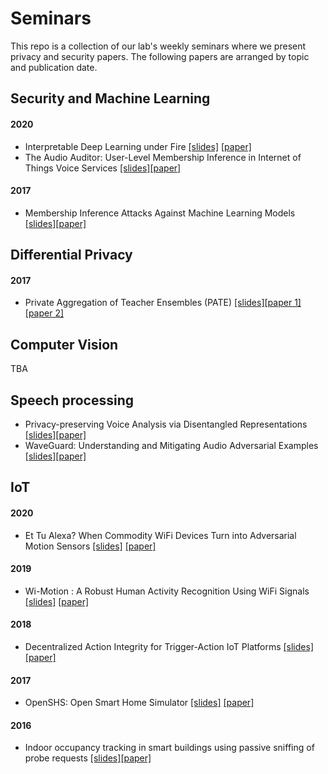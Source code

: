 # Seminars
This repo is a collection of our lab's weekly seminars where we present privacy and security papers.
The following papers are arranged by topic and publication date.

## Security and Machine Learning

#### 2020 
* Interpretable Deep Learning under Fire [[slides]](https://github.com/apss-lab/seminars/blob/main/presentations/zhang_InterpretableDeepLearning_2020.pdf) [[paper]](https://www.usenix.org/conference/usenixsecurity20/presentation/zhang-xinyang)
* The Audio Auditor: User-Level Membership Inference in Internet of Things Voice Services [[slides]](https://github.com/apss-lab/seminars/blob/main/presentations/Miao_audioauditor_2020.pdf)[[paper]](https://arxiv.org/abs/1905.07082)

#### 2017
* Membership Inference Attacks Against Machine Learning Models [[slides]](https://github.com/apss-lab/seminars/blob/main/presentations/Shokri_membershipattack_2017.pdf)[[paper]](https://ieeexplore.ieee.org/document/7958568)


## Differential Privacy
#### 2017 
* Private Aggregation of Teacher Ensembles (PATE) [[slides]](https://github.com/apss-lab/seminars/blob/main/presentations/Papernot_pate_2017.pdf)[[paper 1]](https://arxiv.org/pdf/1610.05755.pdf) [[paper 2]](https://openreview.net/pdf?id=rkZB1XbRZ)

## Computer Vision
TBA

## Speech processing
* Privacy-preserving Voice Analysis via Disentangled Representations [[slides]](https://github.com/apss-lab/seminars/blob/main/presentations/Fernandes_voicedisantenglement_2020.pdf)[[paper]](https://dl.acm.org/doi/10.1145/3411495.3421355)
* WaveGuard: Understanding and Mitigating Audio Adversarial Examples [[slides]](https://github.com/apss-lab/seminars/blob/main/presentations/Hussein_waveguard_2021.pdf)[[paper]](https://www.usenix.org/system/files/sec21fall-hussain.pdf)


## IoT
#### 2020 
* Et Tu Alexa? When Commodity WiFi Devices Turn into Adversarial Motion Sensors [[slides]](https://github.com/apss-lab/seminars/blob/main/presentations/Zhu_etualexa_2020.pdf) [[paper]](https://www.ndss-symposium.org/ndss-paper/et-tu-alexa-when-commodity-wifi-devices-turn-into-adversarial-motion-sensors/)
#### 2019
* Wi-Motion : A Robust Human Activity Recognition Using WiFi Signals [[slides]](https://github.com/apss-lab/seminars/blob/main/presentations/Li_wimotion_2019.pdf)
[[paper]](https://ieeexplore.ieee.org/document/8873550)
#### 2018
* Decentralized Action Integrity for Trigger-Action IoT Platforms [[slides]](https://github.com/apss-lab/seminars/blob/main/presentations/Fernandes_actionintegrity_2018.pdf) [[paper]](https://par.nsf.gov/servlets/purl/10067372#:~:text=We%20introduce%20Decentralized%20Action%20Integrity,set%20of%20trigger%2Daction%20rules.) 
#### 2017
* OpenSHS: Open Smart Home Simulator [[slides]](https://github.com/apss-lab/seminars/blob/main/presentations/Alshammari_opensh_2017.pdf) [[paper]](mdpi.com/1424-8220/17/5/1003/htm)
#### 2016
* Indoor occupancy tracking in smart buildings using passive sniffing of probe requests [[slides]](https://github.com/apss-lab/seminars/blob/main/presentations/Vattapparamban_indooroccupancytracking_2016.pdf)[[paper]](https://ieeexplore.ieee.org/document/7503761)

